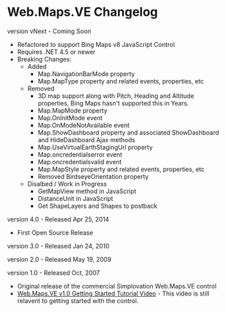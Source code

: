 # Web.Maps.VE Changelog

version vNext - Coming Soon

- Refactored to support Bing Maps v8 JavaScript Control
- Requires .NET 4.5 or newer
- Breaking Changes:
    - Added
        - Map.NavigationBarMode property
        - Map.MapType property and related events, properties, etc
    - Removed
        - 3D map support along with Pitch, Heading and Altitude properties, Bing Maps hasn't supported this in Years.
        - Map.MapMode property
        - Map.OnInitMode event
        - Map.OnModeNotAvailable event
        - Map.ShowDashboard property and associated ShowDashboard and HideDashboard Ajax methods
        - Map.UseVirtualEarthStagingUrl property
        - Map.oncredentialserror event
        - Map.oncredentialsvalid event
        - Map.MapStyle property and related events, properties, etc
        - Removed BirdseyeOrientation property
    - Disalbed / Work in Progress
        - GetMapView method in JavaScript
        - DistanceUnit in JavaScript
        - Get ShapeLayers and Shapes to postback


version 4.0 - Released Apr 25, 2014

- First Open Source Release

version 3.0 - Released Jan 24, 2010

version 2.0 - Released May 19, 2009

version 1.0 - Released Oct, 2007

- Original release of the commercial Simplovation Web.Maps.VE control
- [Web.Maps.VE v1.0 Getting Started Tutorial Video](https://www.youtube.com/watch?v=eeIUUUJ_OMA) - This video is still relavent to getting started with the control.
